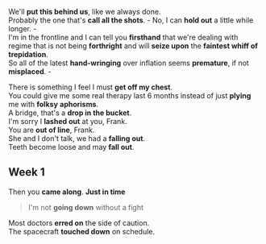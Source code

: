 

We'll **put this behind us**, like we always done.  
Probably the one that's **call all the shots**.  - No, I can **hold out** a little while longer. -  
I'm in the frontline and I can tell you **firsthand** that we're dealing with regime that is not being **forthright** and will **seize upon** the **faintest whiff of trepidation**.  
So all of the latest **hand-wringing** over inflation seems **premature**, if not **misplaced**. -  

There is something I feel I must **get off my chest**.  
You could give me some real therapy last 6 months instead of just **plying** me with **folksy** **aphorisms**.  
A bridge, that's a **drop in the bucket**.  
I'm sorry I **lashed out** at you, Frank.  
You are **out of line**, Frank.  
She and I don't talk, we had a **falling out**.  
Teeth become loose and may **fall out**.

## Week 1 

Then you **came along**. **Just in time**  
> I'm not **going down** without a fight  

Most doctors **erred on** the side of caution.   
The spacecraft **touched down** on schedule.  

